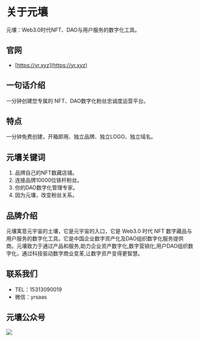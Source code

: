 # 关于元壤
元壤：Web3.0时代NFT、DAO与用户服务的数字化工具。

## 官网
- [https://yr.xyz](https://yr.xyz)

## 一句话介绍
一分钟创建您专属的 NFT、DAO数字化粉丝忠诚度运营平台。

## 特点
一分钟免费创建，开箱即用、独立品牌、独立LOGO、独立域名。

## 元壤关键词
1. 品牌自己的NFT数藏店铺。
2. 连接品牌10000位铁杆粉丝。
3. 你的DAO数字化管理专家。
4. 因为元壤，改变粉丝关系。

## 品牌介绍

元壤寓意元宇宙的土壤，它是元宇宙的入口，它是 Web3.0 时代 NFT 数字藏品与用户服务的数字化工具。它是中国企业数字资产化及DAO组织数字化服务提供商。元壤致力于通过产品和服务,助力企业资产数字化,数字营销化,用户DAO组织数字化，通过科技驱动数字商业变革,让数字资产变得更智慧。

## 联系我们
- TEL：15313090019
- 微信：yrsaas

## 元壤公众号
![](https://file.liyuechun.com/qrcode_for_gh_22413fa6c21e_860.jpg)